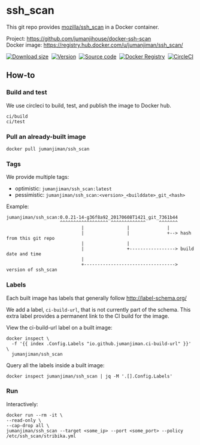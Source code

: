 ssh_scan
========

This git repo provides [mozilla/ssh_scan](https://github.com/mozilla/ssh_scan)
in a Docker container.

Project:            https://github.com/jumanjihouse/docker-ssh-scan<br/>
Docker image:       https://registry.hub.docker.com/u/jumanjiman/ssh_scan/<br/>

[![Download size](https://images.microbadger.com/badges/image/jumanjiman/ssh_scan.svg)](http://microbadger.com/images/jumanjiman/ssh_scan "View on microbadger.com")&nbsp;
[![Version](https://images.microbadger.com/badges/version/jumanjiman/ssh_scan.svg)](http://microbadger.com/images/jumanjiman/ssh_scan "View on microbadger.com")&nbsp;
[![Source code](https://images.microbadger.com/badges/commit/jumanjiman/ssh_scan.svg)](http://microbadger.com/images/jumanjiman/ssh_scan "View on microbadger.com")&nbsp;
[![Docker Registry](https://img.shields.io/docker/pulls/jumanjiman/ssh_scan.svg)](https://hub.docker.com/r/jumanjiman/ssh_scan)&nbsp;
[![CircleCI](https://circleci.com/gh/jumanjihouse/docker-ssh-scan.svg?style=svg&circle-token=aa7b5360722dd344c66e044f2d75aeac002bbf4d)](https://circleci.com/gh/jumanjihouse/docker-ssh-scan/tree/master 'View CI builds')


How-to
------

### Build and test

We use circleci to build, test, and publish the image to Docker hub.

    ci/build
    ci/test


### Pull an already-built image

    docker pull jumanjiman/ssh_scan


### Tags

We provide multiple tags:

* optimistic:  `jumanjiman/ssh_scan:latest`
* pessimistic: `jumanjiman/ssh_scan:<version>_<builddate>_git_<hash>`

Example:

    jumanjiman/ssh_scan:0.0.21-14-g36f8a92_20170608T1421_git_7361b44
                        ^^^^^^^^^^^^^^^^^^ ^^^^^^^^^^^^^     ^^^^^^^
                                |                |              |
                                |                |              +--> hash from this git repo
                                |                |
                                |                +-----------------> build date and time
                                |
                                +----------------------------------> version of ssh_scan


### Labels

Each built image has labels that generally follow http://label-schema.org/

We add a label, `ci-build-url`, that is not currently part of the schema.
This extra label provides a permanent link to the CI build for the image.

View the ci-build-url label on a built image:

    docker inspect \
      -f '{{ index .Config.Labels "io.github.jumanjiman.ci-build-url" }}' \
      jumanjiman/ssh_scan

Query all the labels inside a built image:

    docker inspect jumanjiman/ssh_scan | jq -M '.[].Config.Labels'


### Run

Interactively:

    docker run --rm -it \
    --read-only \
    --cap-drop all \
    jumanjiman/ssh_scan --target <some_ip> --port <some_port> --policy /etc/ssh_scan/stribika.yml
